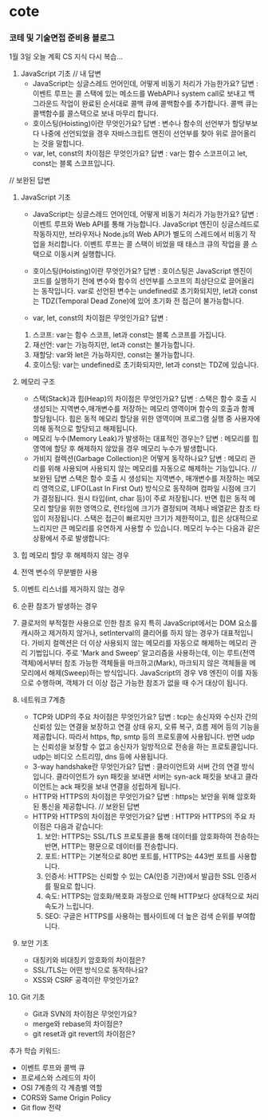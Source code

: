 # cote
### 코테 및 기술면접 준비용 블로그 ###

1월 3일 오늘 계획
CS 지식 다시 복습...

1. JavaScript 기초
// 내 답변
   - JavaScript는 싱글스레드 언어인데, 어떻게 비동기 처리가 가능한가요?
    답변 : 이벤트 루프는 콜 스택에 있는 메소드를 WebAPI나 system call로 보내고 백그라운드 작업이 완료된 순서대로 콜백 큐에 콜백함수를 추가합니다. 콜백 큐는 콜백함수를 콜스택으로 보내 마무리 합니다.
   - 호이스팅(Hoisting)이란 무엇인가요?
    답변 : 변수나 함수의 선언부가 할당부보다 나중에 선언되었을 경우 자바스크립트 엔진이 선언부를 찾아 위로 끌어올리는 것을 말합니다.
   - var, let, const의 차이점은 무엇인가요?
    답변 : var는 함수 스코프이고 let, const는 블록 스코프입니다.

// 보완된 답변
1. JavaScript 기초
   - JavaScript는 싱글스레드 언어인데, 어떻게 비동기 처리가 가능한가요?
    답변 : 이벤트 루프와 Web API를 통해 가능합니다. JavaScript 엔진이 싱글스레드로 작동하지만, 브라우저나 Node.js의 Web API가 별도의 스레드에서 비동기 작업을 처리합니다. 이벤트 루프는 콜 스택이 비었을 때 태스크 큐의 작업을 콜 스택으로 이동시켜 실행합니다.

   - 호이스팅(Hoisting)이란 무엇인가요?
    답변 : 호이스팅은 JavaScript 엔진이 코드를 실행하기 전에 변수와 함수의 선언부를 스코프의 최상단으로 끌어올리는 동작입니다. var로 선언된 변수는 undefined로 초기화되지만, let과 const는 TDZ(Temporal Dead Zone)에 있어 초기화 전 접근이 불가능합니다.

   - var, let, const의 차이점은 무엇인가요?
    답변 : 
    1) 스코프: var는 함수 스코프, let과 const는 블록 스코프를 가집니다.
    2) 재선언: var는 가능하지만, let과 const는 불가능합니다.
    3) 재할당: var와 let은 가능하지만, const는 불가능합니다.
    4) 호이스팅: var는 undefined로 초기화되지만, let과 const는 TDZ에 있습니다.

2. 메모리 구조
   - 스택(Stack)과 힙(Heap)의 차이점은 무엇인가요?
    답변 : 스택은 함수 호출 시 생성되는 지역변수,매개변수를 저장하는 메모리 영역이며 함수의 호출과 함께 할당됩니다. 힙은 동적 메모리 할당을 위한 영역이며 프로그램 실행 중 사용자에 의해 동적으로 할당되고 해제됩니다.
   - 메모리 누수(Memory Leak)가 발생하는 대표적인 경우는?
    답변 : 메모리를 힙 영역에 할당 후 해제하지 않았을 경우 메모리 누수가 발생합니다.
   - 가비지 컬렉션(Garbage Collection)은 어떻게 동작하나요?
    답변 : 메모리 관리를 위해 사용되며 사용되지 않는 메모리를 자동으로 해제하는 기능입니다.
// 보완된 답변
    스택은 함수 호출 시 생성되는 지역변수, 매개변수를 저장하는 메모리 영역으로, LIFO(Last In First Out) 방식으로 동작하며 컴파일 시점에 크기가 결정됩니다. 원시 타입(int, char 등)이 주로 저장됩니다. 반면 힙은 동적 메모리 할당을 위한 영역으로, 런타임에 크기가 결정되며 객체나 배열같은 참조 타입이 저장됩니다. 스택은 접근이 빠르지만 크기가 제한적이고, 힙은 상대적으로 느리지만 큰 메모리를 유연하게 사용할 수 있습니다.
    메모리 누수는 다음과 같은 상황에서 주로 발생합니다:
1. 힙 메모리 할당 후 해제하지 않는 경우
2. 전역 변수의 무분별한 사용
3. 이벤트 리스너를 제거하지 않는 경우
4. 순환 참조가 발생하는 경우
5. 클로저의 부적절한 사용으로 인한 참조 유지
특히 JavaScript에서는 DOM 요소를 캐시하고 제거하지 않거나, setInterval의 클리어를 하지 않는 경우가 대표적입니다.
가비지 컬렉션은 더 이상 사용되지 않는 메모리를 자동으로 해제하는 메모리 관리 기법입니다. 주로 'Mark and Sweep' 알고리즘을 사용하는데, 이는 루트(전역 객체)에서부터 참조 가능한 객체들을 마크하고(Mark), 마크되지 않은 객체들을 메모리에서 해제(Sweep)하는 방식입니다. JavaScript의 경우 V8 엔진이 이를 자동으로 수행하며, 객체가 더 이상 접근 가능한 참조가 없을 때 수거 대상이 됩니다.


3. 네트워크 7계층
   - TCP와 UDP의 주요 차이점은 무엇인가요?
      답변 : tcp는 송신자와 수신자 간의 신뢰성 있는 연결을 보장하고 연결 상태 유지, 오류 복구, 흐름 제어 등의 기능을 제공합니다. 따라서 https, ftp, smtp 등의 프로토콜에 사용됩니다. 반면 udp는 신뢰성을 보장할 수 없고 송신자가 일방적으로 전송을 하는 프로토콜입니다. udp는 비디오 스트리밍, dns 등에 사용됩니다.
   - 3-way handshake란 무엇인가요?
      답변 : 클라이언트와 서버 간의 연결 방식입니다. 클라이언트가 syn 패킷을 보내면 서버는 syn-ack 패킷을 보내고 클라이언트는 ack 패킷을 보내 연결을 성립하게 됩니다.
   - HTTP와 HTTPS의 차이점은 무엇인가요?
      답변 : https는 보안을 위해 암호화된 통신을 제공합니다. 
   // 보완된 답변
   - HTTP와 HTTPS의 차이점은 무엇인가요?
      답변 : HTTP와 HTTPS의 주요 차이점은 다음과 같습니다:
      1) 보안: HTTPS는 SSL/TLS 프로토콜을 통해 데이터를 암호화하여 전송하는 반면, HTTP는 평문으로 데이터를 전송합니다.
      2) 포트: HTTP는 기본적으로 80번 포트를, HTTPS는 443번 포트를 사용합니다.
      3) 인증서: HTTPS는 신뢰할 수 있는 CA(인증 기관)에서 발급한 SSL 인증서를 필요로 합니다.
      4) 속도: HTTPS는 암호화/복호화 과정으로 인해 HTTP보다 상대적으로 처리 속도가 느립니다.
      5) SEO: 구글은 HTTPS를 사용하는 웹사이트에 더 높은 검색 순위를 부여합니다.

4. 보안 기초
   - 대칭키와 비대칭키 암호화의 차이점은?
   - SSL/TLS는 어떤 방식으로 동작하나요?
   - XSS와 CSRF 공격이란 무엇인가요?

5. Git 기초
   - Git과 SVN의 차이점은 무엇인가요?
   - merge와 rebase의 차이점은?
   - git reset과 git revert의 차이점은?

추가 학습 키워드:
- 이벤트 루프와 콜백 큐
- 프로세스와 스레드의 차이
- OSI 7계층의 각 계층별 역할
- CORS와 Same Origin Policy
- Git flow 전략